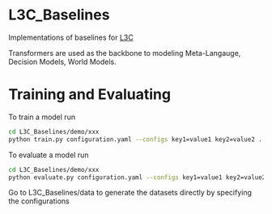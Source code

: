 # L3C_Baselines
Implementations of baselines for [L3C](https://github.com/FutureAGI/L3C)

Transformers are used as the backbone to modeling Meta-Langauge, Decision Models, World Models.

# Training and Evaluating
To train a model run
```bash
cd L3C_Baselines/demo/xxx
python train.py configuration.yaml --configs key1=value1 key2=value2 ...
```

To evaluate a model run
```bash
cd L3C_Baselines/demo/xxx
python evaluate.py configuration.yaml --configs key1=value1 key2=value2 ...
```
Go to L3C_Baselines/data to generate the datasets directly by specifying the configurations
